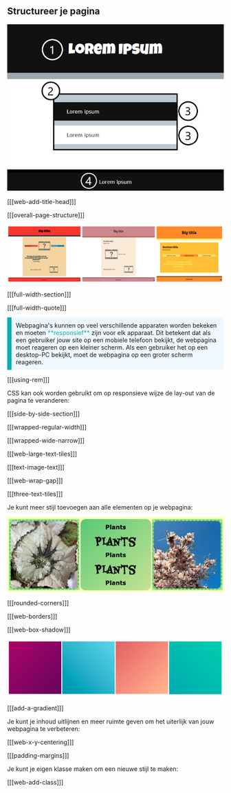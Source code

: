 ## Structureer je pagina

![Een gelabelde afbeelding van een webpagina. Een '1' is boven het koptekstgebied aan de bovenkant geplaatst. Een '2' is geplaatst om de belangrijkste inhoud van de pagina te tonen. Een '3' is geplaatst om een gedeelte van de inhoud weer te geven. Een '4' is geplaatst om de voettekst onderaan de pagina te tonen.](images/structure-diagram.png)

[[[web-add-title-head]]]

[[[overall-page-structure]]]

![Een strook met drie afbeeldingen die verschillende sets van drie secties en verschillende kleurenpaletten laten zien.](images/example-layouts.png)

[[[full-width-section]]]

[[[full-width-quote]]]

<p style="border-left: solid; border-width:10px; border-color: #0faeb0; background-color: aliceblue; padding: 10px;">
Webpagina's kunnen op veel verschillende apparaten worden bekeken en moeten <span style="color: #0faeb0">**responsief**</span> zijn voor elk apparaat. Dit betekent dat als een gebruiker jouw site op een mobiele telefoon bekijkt, de webpagina moet reageren op een kleiner scherm. Als een gebruiker het op een desktop-PC bekijkt, moet de webpagina op een groter scherm reageren. 
</p>

[[[using-rem]]]

CSS kan ook worden gebruikt om op responsieve wijze de lay-out van de pagina te veranderen:

[[[side-by-side-section]]]

[[[wrapped-regular-width]]]

[[[wrapped-wide-narrow]]]

[[[web-large-text-tiles]]]

[[[text-image-text]]]

[[[web-wrap-gap]]]

[[[three-text-tiles]]]

Je kunt meer stijl toevoegen aan alle elementen op je webpagina:

![Een reeks voorbeelden met kleurverlopen, stippellijnen en afgeronde hoeken.](images/borders-corners.png)

[[[rounded-corners]]]

[[[web-borders]]]

[[[web-box-shadow]]]

![Een strook met kleurverlopen met verschillende kleurenpaletten.](images/gradients.png)

[[[add-a-gradient]]]

Je kunt je inhoud uitlijnen en meer ruimte geven om het uiterlijk van jouw webpagina te verbeteren:

[[[web-x-y-centering]]]

[[[padding-margins]]]

Je kunt je eigen klasse maken om een nieuwe stijl te maken:

[[[web-add-class]]]
